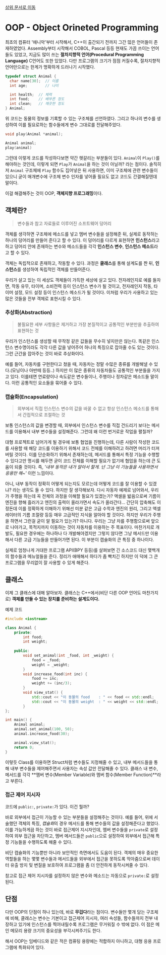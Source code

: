 [상위 문서로 이동](../README.md)

# OOP - Object Orineted Programming

최초의 컴퓨터 '애니악'부터 시작해서, C++이 출간되기 전까지 그간 많은 언어들이 존재하였었다. Assembly부터 시작해서 COBOL, Pascal 등등 현재도 가끔 쓰이는 언어들도 있었고, 지금도 많이 쓰는 **절차지향적 언어(Procedural Programming Language)** C언어도 또한 있었다. 다만 프로그램의 크기가 점점 커질수록, 절차지향적 언어만으로는 한계가 명확하게 드러나기 시작했다.

```c
typedef struct Animal {
  char name[30];  // 이름
  int age;        // 나이

  int health;  // 체력
  int food;    // 배부른 정도
  int clean;   // 깨끗한 정도
} Animal;
```

위 코드는 동물의 정보를 기록할 수 있는 구조체를 선언하였다. 그리고 하나의 변수를 생성하여 이를 필요로하는 함수들에게 변수 그대로를 전달해주었다.

```c
void play(Animal *animal);

Animal animal;
play(animal)
```

그런데 이렇게 코드를 작성하다보면 약간 헷갈리는 부분들이 있다. `Animal`이 `Play()`를 해야하는 것인데, 이렇게 되면 `Play`가 `Animal`을 하는 것이 아닐까? 라는 점이다. 솔직히 저 `Animal` 구조체에 `Play` 함수도 집어넣은 뒤 사용하면, 이미 구조체에 관련 변수들이 있으니 굳이 매개변수에 구조체 변수 인자를 넣어줄 필요도 없고 코드도 간결해질텐데 말이다.

이걸 해결해주는 것이 OOP, **객체지향 프로그래밍**이다. 

## 객체란?

> 변수들과 참고 자료들로 이루어진 소프트웨어 덩어리

객체를 생각하면 구조체에 메소드를 넣고 멤버 변수들을 설정해준 뒤, 실제로 동작하는 하나의 덩어리를 만들어 준다고 할 수 있다. 이 덩어리를 다르게 표현하면 **인스턴스**라고 하고 덩어리 안에 존재하는 변수와 메소드들을 각각 **인스턴스 변수**, **인스턴스 메소드**라고 할 수 있다. 

객체는 독립적으로 존재하고, 작동할 수 있다. 과정은 **클래스**를 통해 설계도를 짠 뒤, **인스턴스**를 생성하여 독립적인 객체를 만들어준다.

우리가 살고 있는 이 세상도 객체들이 가득한 세상에 살고 있다. 전자레인지로 예를 들자면, 작동 유무, 타이머, 소비전력 등이 인스턴스 변수가 될 것이고, 전자레인지 작동, 타이머 설정, 모드 설정 등이 인스턴스 메소드가 될 것이다. 이처럼 우리가 사용하고 있는 많은 것들을 전부 객체로 표현시킬 수 있다.

### 추상화(Abstraction)

> 불필요한 세부 사항들은 제거하고 가장 본질적이고 공통적인 부분만을 추출하여 표현하는 것

우리가 인스턴스를 생성할 때 무작정 같은 값들을 무수히 넣지만은 않는다. 똑같은 인스턴스 변수명이라도 각각 다른 값을 넣어주어 하나의 특징으로 잡아줄 수도 있는 것이다. 그런 근간을 잡아주는 것이 바로 추상화이다.

예를 들어, 자동차를 구현한다고 쳤을 때, 자동차는 정말 수많은 종류를 개발해낼 수 있다.(모닝이나 아반떼 등등..) 하지만 이 많은 종류의 자동차들도 공통적인 부분들을 가지고 있다. 이를테면 연료량이나 속도같은 변수들이나, 주행이나 정차같은 메소드들 말이다. 이런 공통적인 요소들을 묶어줄 수 있다.

### 캡슐화(Encapsulation)

> 외부에서 직접 인스턴스 변수의 값을 바꿀 수 없고 항상 인스턴스 메소드를 통해서 간접적으로 조절하는 것

보통 인스턴스의 값을 변경할 때, 외부에서 인스턴스 변수를 직접 건드리기 보다는 메서드를 이용해서 내부 변수들을 설정해준다. 그런데 왜 이런 번거로운 작업을 펼칠까?

대형 프로젝트로 넘어가게 될 경우에 보통 협업을 진행하는데, 다른 사람이 작성한 코드를 사용할 때 해당 코드를 이용하기 위해서 코드 전체를 이해하려고 하려면 머리가 터져버릴 것이다. 이를 단순화하기 위해서 존재하는데, 메서드를 통해서 특정 기능을 수행할 수 있다고만 명시를 해두면 굳이 코드 전체를 이해할 필요가 없기에 협업을 하는데 큰 도움이 되줄 것이다. 즉, *'내부 동작은 내가 알아서 할게. 넌 그냥 이 기능들을 사용하면서 응용만 해~'* 이런 느낌이다.

아니, 내부 동작이 정확히 어떻게 되는지도 모르는데 어떻게 코드를 잘 이용할 수 있겠냐? 라는 생각도 들 수 있다. 하지만 잘 생각해보자. 다시 자동차 예제로 넘어와서, 우리가 주행을 하는데 꼭 전체의 과정을 이해할 필요가 있겠는가? 액셀을 밟음으로써 기름이 엔진을 향해 흘러가고 엔진의 출력이 올라가면서 속도가 올라간다... 간단히 압축해도 이정돈데 이를 정확하게 이해하기 위해선 미분 같은 고급 수학과 엔진의 원리, 그리고 액셀레이터의 기름 조절량 등등 매우 고급적인 지식을 알아야 할 것이다. 하지만 우리가 주행을 하면서 그런걸 굳이 알 필요가 있는가? 아니다. 우리는 그냥 차를 주행함으로써 앞으로 나아가고, 목적지까지 이동하는 것이 자동차를 이용하는 주 목표이다. 마찬가지로 개발도, 필요한 경우에는 하나하나 다 개발해야겠지만 그렇지 않다면 그냥 메서드만 이용해서 다른 고급 기능들을 만들어가면 된다. 이 부분이 캡슐화의 큰 특징 중 하나이다.

실제로 엄청나게 거대한 프로그램 API(BPY 등등)를 살펴보면 긴 소스코드 대신 몇백개의 함수들과 메뉴얼들을 준다. 정리가 애매해서 하다가 좀 빡치긴 하지만 이 덕에 그 큰 프로그램을 무리없이 잘 사용할 수 있게 해준다.

## 클래스

이제 그 클래스에 대해 알아보자. 클래스는 C++에서(비단 다른 OOP 언어도 마찬가지로) **객체를 만들 수 있는 장치를 준비하는 설계도이다.**

예제 코드

```cpp
#include <iostream>

class Animal {
    private:
        int food;
        int weight;
    
    public:
        void set_animal(int _food, int _weight) {
            food = _food;
            weight = _weight;
        }
        void increase_food(int inc) {
            food += inc;
            weight += (inc/3);
        }
        void view_stat() {
            std::cout << "이 동물의 food    : " << food << std::endl;
            std::cout << "이 동물의 weight  : " << weight << std::endl;
        }
};

int main() {
    Animal animal;
    animal.set_animal(100, 50);
    animal.increase_food(30);

    animal.view_stat();
    return 0;
}
```

이렇듯 Class를 이용하면 Struct처럼 변수들도 지정해줄 수 있고, 내부 메서드들을 통해 내부 변수들을 제어해주면서 사용자는 속성 값만 전달해줄 수 있다. 클래스 내 변수, 메서드를 각각 **멤버 변수(Member Variable)와 멤버 함수(Member Function)**라고 부른다.

### 접근 제어 지시자

코드에 `public:`, `private:`가 있다. 이건 뭘까?

바로 외부에서 접근이 가능할 수 있는 부분들을 설정해주는 것이다. 예를 들어, 위에 서술했던 객체의 특징, *캡슐화*의 경우 메서드를 통해 변수들의 값을 설정해준다고 했었다. 이를 가능하게끔 하는 것이 바로 접근제어 지시자인데, 멤버 변수들을 `private`로 설정하여 외부 접근을 차단하고, 멤버 메서드들은 `public`으로 설정하여 외부에서 접근해 특정 기능들을 수행하도록 해줄 수 있다.

비단 캡슐화의 기능뿐만 아니라 보안적인 측면에서도 도움이 된다. 객체의 매우 중요한 역할들을 하는 몇몇 변수들과 메서드들을 외부에서 접근을 못하도록 막아줌으로써 데이터 유출 방지 및 변질을 보호하여 프로그램을 좀 더 안전하게 동작시켜줄 수 있다.

참고로 접근 제어 지시자를 설정하지 않은 변수와 메소드는 자동으로 `private:`로 설정된다.

## 단점

다만 OOP의 단점이 하나 있는데, 바로 **무겁다**라는 점이다. 변수들만 몇개 담는 구조체에 비해, 클래스는 변수는 기본이고 접근제어 지시자, 여러 속성들, 함수들까지 전부 내장하고 있기에 인스턴스를 찍어내릴수록 프로그램은 무거워질 수 밖에 없다. 이 점은 메인 메모리 용량 크기의 중요성을 부각시켜주기도 한다.

해서 OOP는 임베디드와 같은 적은 컴퓨팅 용량에는 적합하지 아니하고, 대형 응용 프로그램에 특화되어 있다.
